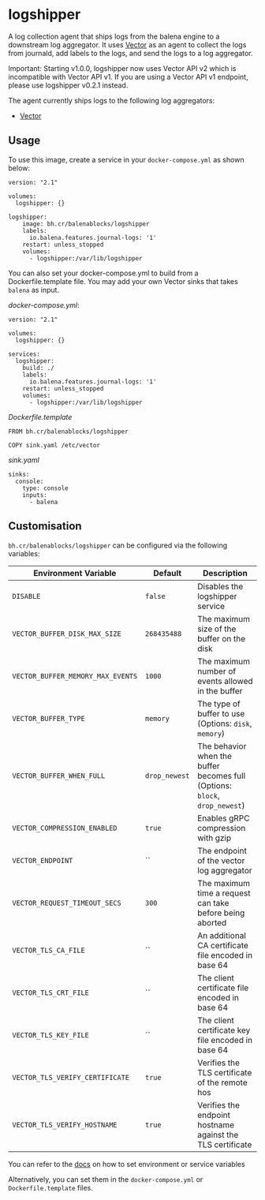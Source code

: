# logshipper

A log collection agent that ships logs from the balena engine to a downstream
log aggregator.  It uses [Vector][vector] as an agent to collect the logs from
journald, add labels to the logs, and send the logs to a log aggregator.

Important: Starting v1.0.0, logshipper now uses Vector API v2 which is incompatible
with Vector API v1.  If you are using a Vector API v1 endpoint, please use
logshipper v0.2.1 instead.

The agent currently ships logs to the following log aggregators:
- [Vector][vector]


## Usage

To use this image, create a service in your `docker-compose.yml` as shown below:
```
version: "2.1"

volumes:
  logshipper: {}

logshipper:
    image: bh.cr/balenablocks/logshipper
    labels:
      io.balena.features.journal-logs: '1'
    restart: unless_stopped
    volumes:
      - logshipper:/var/lib/logshipper
```

You can also set your docker-compose.yml to build from a Dockerfile.template file. 
You may add your own Vector sinks that takes `balena` as input.

*docker-compose.yml*:
```
version: "2.1"

volumes:
  logshipper: {}

services:
  logshipper:
    build: ./
    labels:
      io.balena.features.journal-logs: '1'
    restart: unless_stopped
    volumes:
      - logshipper:/var/lib/logshipper
```

*Dockerfile.template*
```
FROM bh.cr/balenablocks/logshipper

COPY sink.yaml /etc/vector
```

*sink.yaml*
```
sinks:
  console:
    type: console
    inputs:
      - balena
```


## Customisation

`bh.cr/balenablocks/logshipper` can be configured via the following variables:

| Environment Variable            | Default  | Description                                                |
| ------------------------------- | -------- | ---------------------------------------------------------- |
| `DISABLE`                       | `false`  | Disables the logshipper service                            |
| `VECTOR_BUFFER_DISK_MAX_SIZE`   | `268435488` | The maximum size of the buffer on the disk              |
| `VECTOR_BUFFER_MEMORY_MAX_EVENTS` | `1000` | The maximum number of events allowed in the buffer         |
| `VECTOR_BUFFER_TYPE`            | `memory` | The type of buffer to use (Options: `disk`, `memory`)      |
| `VECTOR_BUFFER_WHEN_FULL`       | `drop_newest` | The behavior when the buffer becomes full (Options: `block`, `drop_newest`) |
| `VECTOR_COMPRESSION_ENABLED`    | `true`   | Enables gRPC compression with gzip                         |
| `VECTOR_ENDPOINT`               | ``       | The endpoint of the vector log aggregator                  |
| `VECTOR_REQUEST_TIMEOUT_SECS`   | `300`    | The maximum time a request can take before being aborted   |
| `VECTOR_TLS_CA_FILE`            | ``       | An additional CA certificate file encoded in base 64       |
| `VECTOR_TLS_CRT_FILE`           | ``       | The client certificate file encoded in base 64             |
| `VECTOR_TLS_KEY_FILE`           | ``       | The client certificate key file encoded in base 64         |
| `VECTOR_TLS_VERIFY_CERTIFICATE` | `true`   | Verifies the TLS certificate of the remote hos             |
| `VECTOR_TLS_VERIFY_HOSTNAME`    | `true`   | Verifies the endpoint hostname against the TLS certificate |

You can refer to the [docs](https://www.balena.io/docs/learn/manage/serv-vars/#environment-and-service-variables) on how to set environment or service variables

Alternatively, you can set them in the `docker-compose.yml` or `Dockerfile.template` files.

[vector]: https://vector.dev
